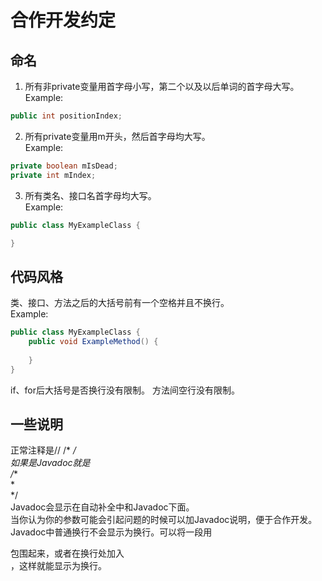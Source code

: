 # 合作开发约定  
## 命名  
1. 所有非private变量用首字母小写，第二个以及以后单词的首字母大写。  
Example:  
```java
public int positionIndex;
```
2. 所有private变量用m开头，然后首字母均大写。  
Example:  
```java
private boolean mIsDead;
private int mIndex;
```
3. 所有类名、接口名首字母均大写。  
Example:  
```java
public class MyExampleClass {

}
```
  
## 代码风格
类、接口、方法之后的大括号前有一个空格并且不换行。  
Example:  
```java
public class MyExampleClass {
	public void ExampleMethod() {
		
	}
}
```
if、for后大括号是否换行没有限制。
方法间空行没有限制。

## 一些说明
正常注释是// /* */  
如果是Javadoc就是  
/**  
 *  
 */  
Javadoc会显示在自动补全中和Javadoc下面。  
当你认为你的参数可能会引起问题的时候可以加Javadoc说明，便于合作开发。  
Javadoc中普通换行不会显示为换行。可以将一段用<p></p>包围起来，或者在换行处加入<br />，这样就能显示为换行。
